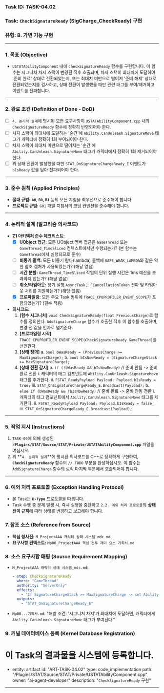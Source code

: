 ### **Task ID: TASK-04.02**
### **Task: `CheckSignatureReady` (SigCharge_CheckReady) 구현**
### **유형: B. 가변 기능 구현**

---
### **1. 목표 (Objective)**
*   `USTATAbilityComponent` 내에 `CheckSignatureReady` 함수를 구현합니다. 이 함수는 시그니처 차지 스택이 변경된 직후 호출되며, 차지 스택이 최대치에 도달하여 '준비 완료' 상태로 전환되었는지, 또는 최대치 미만으로 떨어져 '준비 해제' 상태로 전환되었는지를 검사하고, 상태 전환이 발생했을 때만 관련 태그를 부여/제거하고 이벤트를 전파합니다.

---
### **2. 완료 조건 (Definition of Done - DoD)**
- [ ] `4. 논리적 설계`에 명시된 모든 요구사항이 `USTATAbilityComponent.cpp` 내의 `CheckSignatureReady` 함수에 정확히 반영되어야 한다.
- [ ] 차지 스택이 최대치에 도달하는 '순간'에 `Ability.CanUnleash.SignatureMove` 태그가 캐릭터에 정확히 1회 부여되어야 한다.
- [ ] 차지 스택이 최대치 미만으로 떨어지는 '순간'에 `Ability.CanUnleash.SignatureMove` 태그가 캐릭터에서 정확히 1회 제거되어야 한다.
- [ ] 위 상태 전환이 발생했을 때만 `STAT_OnSignatureChargeReady_E` 이벤트가 `bIsReady` 값을 담아 전파되어야 한다.

---
### **3. 준수 원칙 (Applied Principles)**
*   **절대 규범:** **`A0`, `B0`, `B1`** 등의 모든 지침을 최우선으로 준수해야 합니다.
*   **프로젝트 규범:** `G01` 개발 지침서의 코딩 컨벤션을 준수해야 합니다.

---
### **4. 논리적 설계 (알고리즘 의사코드)**
*   **Z1 아키텍처 준수 체크리스트:**
    - [x] **UObject 접근:** 모든 UObject 멤버 접근은 `GameThread` 또는 `GameThread_TimeSliced` 컨텍스트에서만 수행되는가? (본 함수는 `GameThread`에서 실행되므로 준수)
    - [ ] **비동기 콜백:** 모든 비동기 람다(lambda) 콜백에 `SAFE_WEAK_LAMBDA`와 같은 약한 참조 캡처가 사용되었는가? (해당 없음)
    - [ ] **시간 분할:** `GameThread_TimeSliced` 작업의 단위 실행 시간은 1ms 예산을 초과하지 않는가? (해당 없음)
    - [ ] **취소/타임아웃:** 장기 실행 `AsyncTask`는 `FCancellationToken` 전파 및 타임아웃 처리를 지원하는가? (해당 없음)
    - [x] **프로파일링:** 모든 주요 Task 범위에 `TRACE_CPUPROFILER_EVENT_SCOPE`가 포함되었는가? (필수 적용)
*   **의사코드:**
    1.  **[함수 시그니처]** `void CheckSignatureReady(float PreviousCharge)`로 함수를 정의한다. `AddSignatureCharge` 함수가 호출한 직후 이 함수를 호출하며, 변경 전 값을 인자로 넘겨준다.
    2.  **[프로파일링 시작]** `TRACE_CPUPROFILER_EVENT_SCOPE(CheckSignatureReady_GameThread)`를 선언한다.
    3.  **[상태 정의]**
        a. `bool bWasReady = (PreviousCharge >= MaxSignatureCharge);`
        b. `bool bIsNowReady = (SignatureChargeStack >= MaxSignatureCharge);`
    4.  **[상태 전환 감지]**
        a. `if (!bWasReady && bIsNowReady)` // 준비 안됨 -> 준비 완료 전환
            i.   캐릭터의 태그 컴포넌트에 `Ability.CanUnleash.SignatureMove` 태그를 추가한다.
            ii.  `FSTAT_ReadyPayload Payload; Payload.bIsReady = true;`
            iii. `STAT_OnSignatureChargeReady_E.Broadcast(Payload);`
        b. `else if (bWasReady && !bIsNowReady)` // 준비 완료 -> 준비 안됨 전환
            i.   캐릭터의 태그 컴포넌트에서 `Ability.CanUnleash.SignatureMove` 태그를 제거한다.
            ii.  `FSTAT_ReadyPayload Payload; Payload.bIsReady = false;`
            iii. `STAT_OnSignatureChargeReady_E.Broadcast(Payload);`

---
### **5. 작업 지시 (Instructions)**
1.  `TASK-00`에 의해 생성된 **`/Plugins/STAT/Source/STAT/Private/USTATAbilityComponent.cpp`** 파일을 여십시오.
2.  위 **`4. 논리적 설계`**에 명시된 의사코드를 C++로 정확하게 구현하여, **`CheckSignatureReady`** 함수의 `// TODO` 부분을 완성하십시오. 이 함수는 `AddSignatureCharge` 함수의 로직 마지막 부분에서 호출되어야 합니다.

---
### **6. 예외 처리 프로토콜 (Exception Handling Protocol)**
*   본 Task는 **`B-Type`** 프로토콜을 따릅니다.
*   Task 수행 중 문제 발생 시, 즉시 실행을 중단하고 `2.2. 예외 처리 프로토콜`의 **상태 전이 규칙**에 따라 상태를 변경하고 보고해야 합니다.

### **7. 참조 소스 (Reference from Source)**
*   **핵심 청사진:** `M_ProjectAAA 캐릭터 상태 시스템_mdc.md`
*   **요구사항 컨텍스트:** `Mp00_ProjectAAA 핵심 전투 재미 요소 기획서.md`

### **8. 소스 요구사항 매핑 (Source Requirement Mapping)**
*   `M_ProjectAAA 캐릭터 상태 시스템_mdc.md`:
    ```yaml
    - step: CheckSignatureReady
      where: "GameThread"
      authority: "ServerOnly"
      effects:
        - "If SignatureChargeStack >= MaxSignatureCharge -> set Ability.CanUnleash.SignatureMove"
      outputs:
        - "STAT_OnSignatureChargeReady_E"
    ```
*   `Mp00...기획서.md`: "해방 조건: '시그니처 차지'가 최대치에 도달하면, 캐릭터에게 `Ability.CanUnleash.SignatureMove` 태그가 부여된다."

### **9. 커널 데이터베이스 등록 (Kernel Database Registration)**
# 이 Task의 결과물을 시스템에 등록합니다.
- entity: artifact
  id: "ART-TASK-04.02"
  type: code_implementation
  path: "/Plugins/STAT/Source/STAT/Private/USTATAbilityComponent.cpp"
  owner: "ai-agent-developer"
  description: "`CheckSignatureReady` 구현"
---
